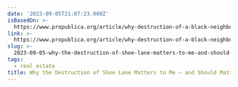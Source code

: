 ```yaml
---
date: '2023-09-05T21:07:23.000Z'
isBasedOn: >-
  https://www.propublica.org/article/why-destruction-of-a-black-neighborhood-matters-to-me
link: >-
  https://www.propublica.org/article/why-destruction-of-a-black-neighborhood-matters-to-me
slug: >-
  2023-09-05-why-the-destruction-of-shoe-lane-matters-to-me-and-should-matter-to-every
tags:
  - real estate
title: Why the Destruction of Shoe Lane Matters to Me — and Should Matter to Every
---
```


